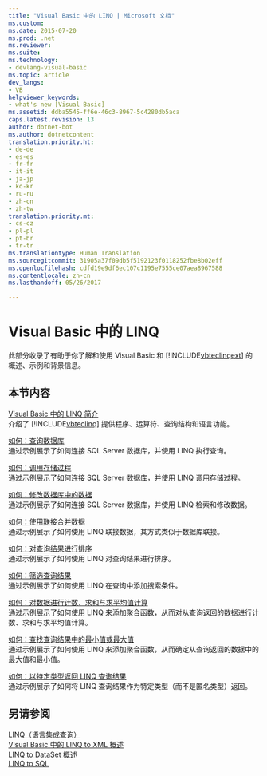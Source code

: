 ```yaml
---
title: "Visual Basic 中的 LINQ | Microsoft 文档"
ms.custom: 
ms.date: 2015-07-20
ms.prod: .net
ms.reviewer: 
ms.suite: 
ms.technology:
- devlang-visual-basic
ms.topic: article
dev_langs:
- VB
helpviewer_keywords:
- what's new [Visual Basic]
ms.assetid: ddba5545-ff6e-46c3-8967-5c4280db5aca
caps.latest.revision: 13
author: dotnet-bot
ms.author: dotnetcontent
translation.priority.ht:
- de-de
- es-es
- fr-fr
- it-it
- ja-jp
- ko-kr
- ru-ru
- zh-cn
- zh-tw
translation.priority.mt:
- cs-cz
- pl-pl
- pt-br
- tr-tr
ms.translationtype: Human Translation
ms.sourcegitcommit: 31905a37f09db5f5192123f0118252fbe8b02eff
ms.openlocfilehash: cdfd19e9df6ec107c1195e7555ce07aea8967588
ms.contentlocale: zh-cn
ms.lasthandoff: 05/26/2017

---
```

# <a name="linq-in-visual-basic"></a>Visual Basic 中的 LINQ
此部分收录了有助于你了解和使用 Visual Basic 和 [!INCLUDE[vbteclinqext](~/includes/vbteclinqext-md.md)] 的概述、示例和背景信息。  
  
## <a name="in-this-section"></a>本节内容  
 [Visual Basic 中的 LINQ 简介](../../../../visual-basic/programming-guide/language-features/linq/introduction-to-linq.md)  
 介绍了 [!INCLUDE[vbteclinq](~/includes/vbteclinq-md.md)] 提供程序、运算符、查询结构和语言功能。  
  
 [如何：查询数据库](../../../../visual-basic/programming-guide/language-features/linq/how-to-query-a-database-by-using-linq.md)  
 通过示例展示了如何连接 SQL Server 数据库，并使用 LINQ 执行查询。  
  
 [如何：调用存储过程](../../../../visual-basic/programming-guide/language-features/linq/how-to-call-a-stored-procedure-by-using-linq.md)  
 通过示例展示了如何连接 SQL Server 数据库，并使用 LINQ 调用存储过程。  
  
 [如何：修改数据库中的数据](../../../../visual-basic/programming-guide/language-features/linq/how-to-modify-data-in-a-database-by-using-linq.md)  
 通过示例展示了如何连接 SQL Server 数据库，并使用 LINQ 检索和修改数据。  
  
 [如何：使用联接合并数据](../../../../visual-basic/programming-guide/language-features/linq/how-to-combine-data-with-linq-by-using-joins.md)  
 通过示例展示了如何使用 LINQ 联接数据，其方式类似于数据库联接。  
  
 [如何：对查询结果进行排序](../../../../visual-basic/programming-guide/language-features/linq/how-to-sort-query-results-by-using-linq.md)  
 通过示例展示了如何使用 LINQ 对查询结果进行排序。  
  
 [如何：筛选查询结果](../../../../visual-basic/programming-guide/language-features/linq/how-to-filter-query-results-by-using-linq.md)  
 通过示例展示了如何使用 LINQ 在查询中添加搜索条件。  
  
 [如何：对数据进行计数、求和与求平均值计算](../../../../visual-basic/programming-guide/language-features/linq/how-to-count-sum-or-average-data-by-using-linq.md)  
 通过示例展示了如何使用 LINQ 来添加聚合函数，从而对从查询返回的数据进行计数、求和与求平均值计算。  
  
 [如何：查找查询结果中的最小值或最大值](../../../../visual-basic/programming-guide/language-features/linq/how-to-find-the-minimum-or-maximum-value-in-a-query-result.md)  
 通过示例展示了如何使用 LINQ 来添加聚合函数，从而确定从查询返回的数据中的最大值和最小值。  
  
 [如何：以特定类型返回 LINQ 查询结果](../../../../visual-basic/programming-guide/language-features/linq/how-to-return-a-linq-query-result-as-a-specific-type.md)  
 通过示例展示了如何将 LINQ 查询结果作为特定类型（而不是匿名类型）返回。  
  
## <a name="see-also"></a>另请参阅  
 [LINQ（语言集成查询）](../../../../visual-basic/programming-guide/concepts/linq/index.md)   
 [Visual Basic 中的 LINQ to XML 概述](../../../../visual-basic/programming-guide/language-features/xml/overview-of-linq-to-xml.md)   
 [LINQ to DataSet 概述](https://msdn.microsoft.com/library/bb399399)   
 [LINQ to SQL](https://msdn.microsoft.com/library/bb386976)
